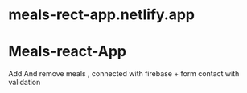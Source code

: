 # meals-rect-app.netlify.app

# Meals-react-App
Add And remove meals , connected with firebase + form contact with validation
